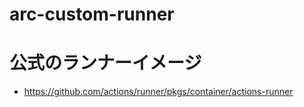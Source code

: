 # arc-custom-runner

# 公式のランナーイメージ

- <https://github.com/actions/runner/pkgs/container/actions-runner>
